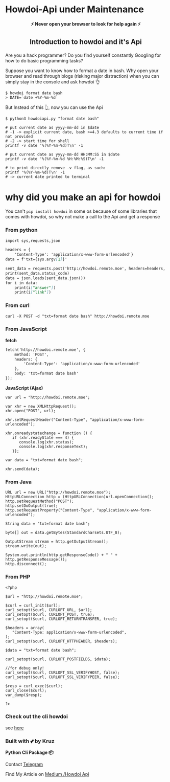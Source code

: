 # Howdoi-Api under Maintenance

<p align="center"><strong>⚡ Never open your browser to look for help again ⚡</strong></p>

## <p align="center"><strong> Introduction to howdoi and it's Api </strong></p>

Are you a hack programmer? Do you find yourself constantly Googling for how to do basic programming tasks?

Suppose you want to know how to format a date in bash. Why open your browser and read through blogs (risking major distraction) when you can simply stay in the console and ask howdoi 👌

```
$ howdoi format date bash
> DATE=`date +%Y-%m-%d`
```

But Instead of this 👆, now you can use the Api

```
$ python3 howdoiapi.py "format date bash"

# put current date as yyyy-mm-dd in $date
# -1 -> explicit current date, bash >=4.3 defaults to current time if not provided
# -2 -> start time for shell
printf -v date '%(%Y-%m-%d)T\n' -1

# put current date as yyyy-mm-dd HH:MM:SS in $date
printf -v date '%(%Y-%m-%d %H:%M:%S)T\n' -1

# to print directly remove -v flag, as such:
printf '%(%Y-%m-%d)T\n' -1
# -> current date printed to terminal

```

# why did you make an api for howdoi

 You can't `pip install howdoi` in some os because 
 of some libraries that comes with howdoi, so why 
 not make a call to the Api and get a response

### From python

```markdown
import sys,requests,json

headers = {
    'Content-Type': 'application/x-www-form-urlencoded'}
data = f'txt={sys.argv[1]}'

sent_data = requests.post('http://howdoi.remote.moe', headers=headers, data=data)
print(sent_data.status_code)
data = json.loads(sent_data.json())
for i in data:
    print(i["answer"])
    print(i["link"])
```

### From curl

```markdown
curl -X POST -d "txt=format date bash" http://howdoi.remote.moe
```

### From JavaScript
**fetch**
```markdown
fetch('http://howdoi.remote.moe', {
    method: 'POST',
    headers: {
        'Content-Type': 'application/x-www-form-urlencoded'
    },
    body: 'txt=format date bash'
});
```
**JavaScript (Ajax)**

```
var url = "http://howdoi.remote.moe";

var xhr = new XMLHttpRequest();
xhr.open("POST", url);

xhr.setRequestHeader("Content-Type", "application/x-www-form-urlencoded");

xhr.onreadystatechange = function () {
   if (xhr.readyState === 4) {
      console.log(xhr.status);
      console.log(xhr.responseText);
   }};

var data = "txt=format date bash";

xhr.send(data);

```

### From Java

```
URL url = new URL("http://howdoi.remote.moe");
HttpURLConnection http = (HttpURLConnection)url.openConnection();
http.setRequestMethod("POST");
http.setDoOutput(true);
http.setRequestProperty("Content-Type", "application/x-www-form-urlencoded");

String data = "txt=format date bash";

byte[] out = data.getBytes(StandardCharsets.UTF_8);

OutputStream stream = http.getOutputStream();
stream.write(out);

System.out.println(http.getResponseCode() + " " + http.getResponseMessage());
http.disconnect();
```

### From PHP
```
<?php

$url = "http://howdoi.remote.moe";

$curl = curl_init($url);
curl_setopt($curl, CURLOPT_URL, $url);
curl_setopt($curl, CURLOPT_POST, true);
curl_setopt($curl, CURLOPT_RETURNTRANSFER, true);

$headers = array(
   "Content-Type: application/x-www-form-urlencoded",
);
curl_setopt($curl, CURLOPT_HTTPHEADER, $headers);

$data = "txt=format date bash";

curl_setopt($curl, CURLOPT_POSTFIELDS, $data);

//for debug only!
curl_setopt($curl, CURLOPT_SSL_VERIFYHOST, false);
curl_setopt($curl, CURLOPT_SSL_VERIFYPEER, false);

$resp = curl_exec($curl);
curl_close($curl);
var_dump($resp);

?>

```

### Check out the cli howdoi

 see [here](https://github.com/gleitz/howdoi)


### Built with 💕 by Kruz

**Python Cli Package 📦**

Contact [Telegram](https://t.me/Wishfox)

Find My Article on [Medium /Howdoi Api](https://medium.com/@odilikruz/how-the-howdoi-api-can-help-you-find-answers-to-questions-in-real-time-a54b4bf144eb)
